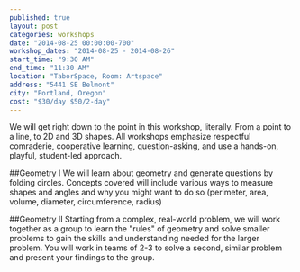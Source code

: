 ```yaml
---
published: true
layout: post
categories: workshops
date: "2014-08-25 00:00:00-700"
workshop_dates: "2014-08-25 - 2014-08-26"
start_time: "9:30 AM"
end_time: "11:30 AM"
location: "TaborSpace, Room: Artspace"
address: "5441 SE Belmont"
city: "Portland, Oregon"
cost: "$30/day $50/2-day"
---
```


We will get right down to the point in this workshop, literally. From a point to a line, to 2D and 3D shapes.
All workshops emphasize respectful comraderie, cooperative learning, question-asking, and use a hands-on, playful, student-led approach.

##Geometry I
We will learn about geometry and generate questions by folding circles. Concepts covered will include various ways to measure shapes and angles and why you might want to do so (perimeter, area, volume, diameter, circumference, radius)

##Geometry II
Starting from a complex, real-world problem, we will work together as a group to learn the "rules" of geometry and solve smaller problems to gain the skills and understanding needed for the larger problem. You will work in teams of 2-3 to solve a second, similar problem and present your findings to the group.